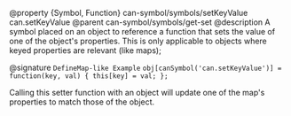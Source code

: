 @property {Symbol, Function} can-symbol/symbols/setKeyValue can.setKeyValue
@parent can-symbol/symbols/get-set
@description A symbol placed on an object to reference a function that sets the value of one of the object's properties.  This is only applicable to objects where keyed properties are relevant (like maps);

@signature `DefineMap-like Example` `obj[canSymbol('can.setKeyValue')] = function(key, val) { this[key] = val; };`

Calling this setter function with an object will update one of the map's properties to match those of the object.

